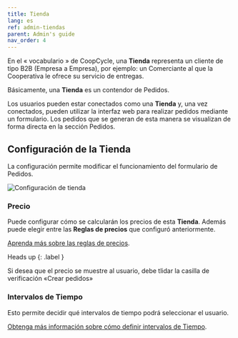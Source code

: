 ```yaml
---
title: Tienda
lang: es
ref: admin-tiendas
parent: Admin's guide
nav_order: 4
---
```


En el « vocabulario » de CoopCycle, una **Tienda** representa un cliente de tipo B2B (Empresa a Empresa), por ejemplo: un Comerciante al que la Cooperativa  le ofrece su servicio de entregas.

Básicamente, una **Tienda** es un contendor de Pedidos.

Los usuarios pueden estar conectados como una **Tienda** y, una vez conectados, pueden utilizar la interfaz web para realizar pedidos mediante un formulario.
Los pedidos que se generan de esta manera se visualizan de forma directa en la sección Pedidos.

## Configuración de la Tienda

La configuración permite modificar el funcionamiento del formulario de Pedidos.

![Configuración de tienda](/assets/images/store_settings_en.png)

### Precio

Puede configurar cómo se calcularán los precios de esta **Tienda**.
Además puede elegir entre las **Reglas de precios** que configuró anteriormente.

[Aprenda más sobre las reglas de precios](/es/admin/acciones/tarificacion.html).

Heads up
{: .label }

Si desea que el precio se muestre al usuario, debe tlidar la casilla de verificación «Crear pedidos»

### Intervalos de Tiempo

Esto permite decidir qué intervalos de tiempo podrá seleccionar el usuario.

[Obtenga más información sobre cómo definir intervalos de Tiempo](/es/admin/acciones/intervalos-de-tiempo.html).
